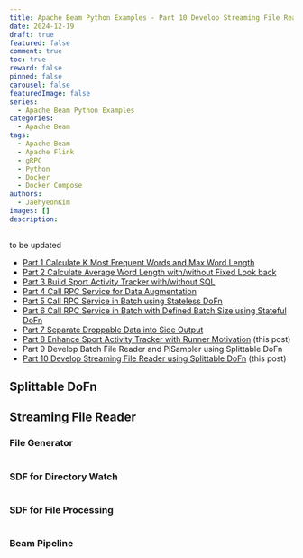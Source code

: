 ```yaml
---
title: Apache Beam Python Examples - Part 10 Develop Streaming File Reader using Splittable DoFn
date: 2024-12-19
draft: true
featured: false
comment: true
toc: true
reward: false
pinned: false
carousel: false
featuredImage: false
series:
  - Apache Beam Python Examples
categories:
  - Apache Beam
tags: 
  - Apache Beam
  - Apache Flink
  - gRPC
  - Python
  - Docker
  - Docker Compose
authors:
  - JaehyeonKim
images: []
description: 
---
```


to be updated

<!--more-->

* [Part 1 Calculate K Most Frequent Words and Max Word Length](/blog/2024-07-04-beam-examples-1)
* [Part 2 Calculate Average Word Length with/without Fixed Look back](/blog/2024-07-18-beam-examples-2)
* [Part 3 Build Sport Activity Tracker with/without SQL](/blog/2024-08-01-beam-examples-3)
* [Part 4 Call RPC Service for Data Augmentation](/blog/2024-08-15-beam-examples-4)
* [Part 5 Call RPC Service in Batch using Stateless DoFn](/blog/2024-09-18-beam-examples-5)
* [Part 6 Call RPC Service in Batch with Defined Batch Size using Stateful DoFn](/blog/2024-10-02-beam-examples-6)
* [Part 7 Separate Droppable Data into Side Output](/blog/2024-10-24-beam-examples-7)
* [Part 8 Enhance Sport Activity Tracker with Runner Motivation](#) (this post)
* Part 9 Develop Batch File Reader and PiSampler using Splittable DoFn
* [Part 10 Develop Streaming File Reader using Splittable DoFn](#) (this post)

## Splittable DoFn

## Streaming File Reader

### File Generator

```python

```

### SDF for Directory Watch

```python

```

### SDF for File Processing

```python

```

### Beam Pipeline

```python

```